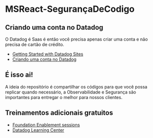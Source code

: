 # MSReact-SegurançaDeCodigo

## Criando uma conta no Datadog

O Datadog é Saas é então você precisa apenas criar uma conta e não precisa de cartão de crédito.

- [Getting Started with Datadog Sites](https://www.datadoghq.com/technical-enablement/sessions/)
- [Criando uma conta no Datadog](https://us3.datadoghq.com/account/login?redirect=f)

## É isso ai!

A ideia do repositório é compartilhar os códigos para que você possa replicar quando necessário, a Observabilidade e Segurança são importantes para entregar o melhor para nossos clientes.

## Treinamentos adicionais gratuitos
- [Foundation Enablement sessions](https://www.datadoghq.com/technical-enablement/sessions/)
- [Datadog Learning Center](https://learn.datadoghq.com/)
